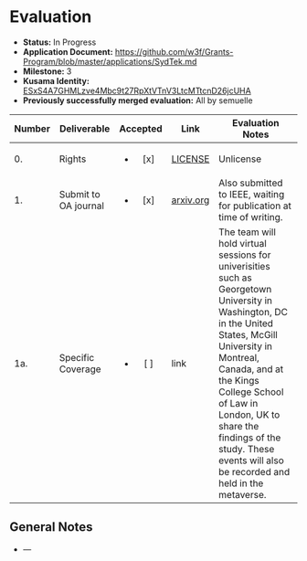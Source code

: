 # Evaluation

- **Status:** In Progress
- **Application Document:** https://github.com/w3f/Grants-Program/blob/master/applications/SydTek.md
- **Milestone:** 3
- **Kusama Identity:** [ESxS4A7GHMLzve4Mbc9t27RpXtVTnV3LtcMTtcnD26jcUHA](https://polkascan.io/pre/kusama/account/ESxS4A7GHMLzve4Mbc9t27RpXtVTnV3LtcMTtcnD26jcUHA)
- **Previously successfully merged evaluation:** All by semuelle

| Number | Deliverable | Accepted | Link | Evaluation Notes |
| ------ | ----------- | :------: | ---- |----------------- |
|      0. | Rights            | <ul><li>[x] </li></ul> | [LICENSE](https://github.com/jgophd/Developed-Materials-and-Raw-Data/blob/a187609ce25d05d3cbddd3bd2694bfdd9c7e7ee6/LICENSE.md) | Unlicense |
|  1. | Submit to OA journal | <ul><li>[x] </li></ul> | [arxiv.org](https://arxiv.org/abs/2301.11074) | Also submitted to IEEE, waiting for publication at time of writing. |
| 1a. | Specific Coverage | <ul><li>[ ] </li></ul> | link | The team will hold virtual sessions for univerisities such as Georgetown University in Washington, DC in the United States, McGill University in Montreal, Canada, and at the Kings College School of Law in London, UK to share the findings of the study. These events will also be recorded and held in the metaverse.


## General Notes

- —
